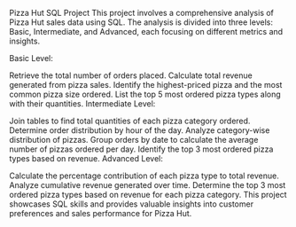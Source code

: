 Pizza Hut SQL Project
This project involves a comprehensive analysis of Pizza Hut sales data using SQL. The analysis is divided into three levels: Basic, Intermediate, and Advanced, each focusing on different metrics and insights.

Basic Level:

Retrieve the total number of orders placed.
Calculate total revenue generated from pizza sales.
Identify the highest-priced pizza and the most common pizza size ordered.
List the top 5 most ordered pizza types along with their quantities.
Intermediate Level:

Join tables to find total quantities of each pizza category ordered.
Determine order distribution by hour of the day.
Analyze category-wise distribution of pizzas.
Group orders by date to calculate the average number of pizzas ordered per day.
Identify the top 3 most ordered pizza types based on revenue.
Advanced Level:

Calculate the percentage contribution of each pizza type to total revenue.
Analyze cumulative revenue generated over time.
Determine the top 3 most ordered pizza types based on revenue for each pizza category.
This project showcases SQL skills and provides valuable insights into customer preferences and sales performance for Pizza Hut.
